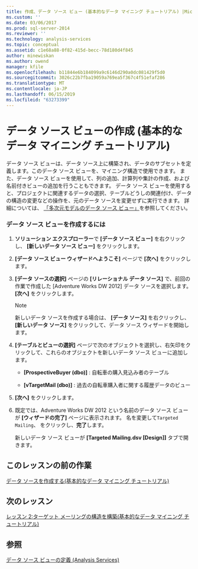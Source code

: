```yaml
---
title: 作成、データ ソース ビュー (基本的なデータ マイニング チュートリアル) |Microsoft Docs
ms.custom: ''
ms.date: 03/06/2017
ms.prod: sql-server-2014
ms.reviewer: ''
ms.technology: analysis-services
ms.topic: conceptual
ms.assetid: c1e68a88-0f82-415d-becc-78d180d4f845
author: minewiskan
ms.author: owend
manager: kfile
ms.openlocfilehash: b11844e6b184099a9c6146d290a0dc081429f5d0
ms.sourcegitcommit: 3026c22b7fba19059a769ea5f367c4f51efaf286
ms.translationtype: MT
ms.contentlocale: ja-JP
ms.lasthandoff: 06/15/2019
ms.locfileid: "63273399"
---
```

# <a name="creating-a-data-source-view-basic-data-mining-tutorial"></a>データ ソース ビューの作成 (基本的なデータ マイニング チュートリアル)
  データ ソース ビューは、データ ソース上に構築され、データのサブセットを定義します。このデータ ソース ビューを、マイニング構造で使用できます。 また、データ ソース ビューを使用して、列の追加、計算列や集計の作成、および名前付きビューの追加を行うこともできます。 データ ソース ビューを使用すると、プロジェクトに関連するデータの選択、テーブルどうしの関連付け、データの構造の変更などの操作を、元のデータ ソースを変更せずに実行できます。 詳細については、 [「多次元モデルのデータ ソース ビュー」](../analysis-services/multidimensional-models/data-source-views-in-multidimensional-models.md)を参照してください。  
  
### <a name="to-create-a-data-source-view"></a>データ ソース ビューを作成するには  
  
1.  **ソリューション エクスプローラー**で **[データ ソース ビュー]** を右クリックし、 **[新しいデータ ソース ビュー]** をクリックします。  
  
2.  **[データ ソース ビュー ウィザードへようこそ]** ページで **[次へ]** をクリックします。  
  
3.  **[データ ソースの選択]** ページの **[リレーショナル データ ソース]** で、前回の作業で作成した [Adventure Works DW 2012] データ ソースを選択します。 **[次へ]** をクリックします。  
  
    > [!NOTE]  
    >  新しいデータ ソースを作成する場合は、 **[データ ソース]** を右クリックし、 **[新しいデータ ソース]** をクリックして、データ ソース ウィザードを開始します。  
  
4.  **[テーブルとビューの選択]** ページで次のオブジェクトを選択し、右矢印をクリックして、これらのオブジェクトを新しいデータ ソース ビューに追加します。  
  
    -   **[ProspectiveBuyer (dbo)]** : 自転車の購入見込み者のテーブル  
  
    -   **[vTargetMail (dbo)]** : 過去の自転車購入者に関する履歴データのビュー  
  
5.  **[次へ]** をクリックします。  
  
6.  既定では、Adventure Works DW 2012 という名前のデータ ソース ビューが **[ウィザードの完了]** ページに表示されます。 名を変更して`Targeted Mailing`、 をクリックし、**完了**します。  
  
     新しいデータ ソース ビューが **[Targeted Mailing.dsv [Design]]** タブで開きます。  
  
## <a name="previous-task-in-lesson"></a>このレッスンの前の作業  
 [データ ソースを作成する&#40;基本的なデータ マイニング チュートリアル&#41;](../../2014/tutorials/creating-a-data-source-basic-data-mining-tutorial.md)  
  
## <a name="next-lesson"></a>次のレッスン  
 [レッスン 2:ターゲット メーリングの構造を構築&#40;基本的なデータ マイニング チュートリアル&#41;](../../2014/tutorials/lesson-2-building-a-targeted-mailing-structure-basic-data-mining-tutorial.md)  
  
## <a name="see-also"></a>参照  
 [データ ソース ビューの定義 (Analysis Services)](../analysis-services/multidimensional-models/defining-a-data-source-view-analysis-services.md)  
  
  
